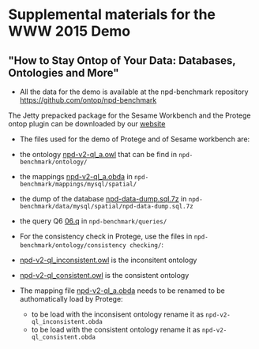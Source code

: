 #  Supplemental materials for the WWW 2015 Demo 
## "How to Stay Ontop of Your Data: Databases, Ontologies and More"
 
 
 - All the data for the demo is available at the npd-benchmark repository  https://github.com/ontop/npd-benchmark
 
The Jetty prepacked package for the Sesame Workbench and the Protege ontop plugin can be downloaded by our [website](http://ontop.inf.unibz.it/?page_id=11)

- The files used for the demo of Protege and of Sesame workbench are:
 - the ontology [npd-v2-ql_a.owl](https://github.com/ontop/npd-benchmark/tree/master/ontology/npd-v2-ql_a.owl) that can be find in `npd-benchmark/ontology/`
 - the mappings [npd-v2-ql_a.obda](https://github.com/ontop/npd-benchmark/tree/master/mappings/mysql/spatial/npd-v2-ql_a.obda) in `npd-benchmark/mappings/mysql/spatial/`
 - the dump  of the database [npd-data-dump.sql.7z](https://github.com/ontop/npd-benchmark/tree/master/data/mysql/spatial) in `npd-benchmark/data/mysql/spatial/npd-data-dump.sql.7z`
 - the query Q6 [06.q](https://github.com/ontop/npd-benchmark/tree/master/queries/06.q) in `npd-benchmark/queries/`

 
- For the consistency check in Protege, use the files in `npd-benchmark/ontology/consistency checking/`:
 - [npd-v2-ql_inconsistent.owl](https://github.com/ontop/npd-benchmark/tree/master/ontology/consistency%20checking/npd-v2-ql_inconsistent.owl) is the inconsitent ontology
 - [npd-v2-ql_consistent.owl](https://github.com/ontop/npd-benchmark/tree/master/ontology/consistency%20checking/npd-v2-ql_consistent.owl) is the consistent ontology
 - The mapping file [npd-v2-ql_a.obda](https://github.com/ontop/npd-benchmark/tree/master/mappings/mysql/spatial/npd-v2-ql_a.obda) needs to be renamed to be authomatically load by Protege:
    - to be load with the inconsisent ontology rename it as `npd-v2-ql_inconsistent.obda`
    - to be load with the consistent ontology rename it as `npd-v2-ql_consistent.obda` 
